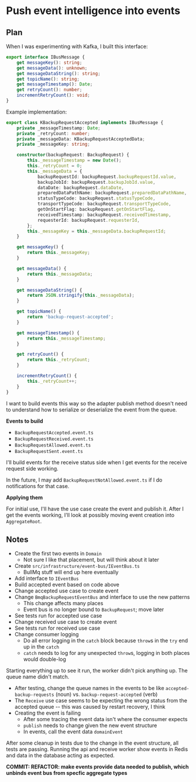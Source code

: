 # Push event intelligence into events

## Plan

When I was experimenting with Kafka, I built this interface:

```typescript
export interface IBusMessage {
	get messageKey(): string;
	get messageData(): unknown;
	get messageDataString(): string;
	get topicName(): string;
	get messageTimestamp(): Date;
	get retryCount(): number;
	incrementRetryCount(): void;
}
```

Example implementation:

```typescript
export class KBackupRequestAccepted implements IBusMessage {
	private _messageTimestamp: Date;
	private _retryCount: number;
	private _messageData: KBackupRequestAcceptedData;
	private _messageKey: string;

	constructor(backupRequest: BackupRequest) {
		this._messageTimestamp = new Date();
		this._retryCount = 0;
		this._messageData = {
			backupRequestId: backupRequest.backupRequestId.value,
			backupJobId: backupRequest.backupJobId.value,
			dataDate: backupRequest.dataDate,
			preparedDataPathName: backupRequest.preparedDataPathName,
			statusTypeCode: backupRequest.statusTypeCode,
			transportTypeCode: backupRequest.transportTypeCode,
			getOnStartFlag: backupRequest.getOnStartFlag,
			receivedTimestamp: backupRequest.receivedTimestamp,
			requesterId: backupRequest.requesterId,
		};
		this._messageKey = this._messageData.backupRequestId;
	}

	get messageKey() {
		return this._messageKey;
	}

	get messageData() {
		return this._messageData;
	}

	get messageDataString() {
		return JSON.stringify(this._messageData);
	}

	get topicName() {
		return 'backup-request-accepted';
	}

	get messageTimestamp() {
		return this._messageTimestamp;
	}

	get retryCount() {
		return this._retryCount;
	}

	incrementRetryCount() {
		this._retryCount++;
	}
}
```

I want to build events this way so the adapter publish method doesn't need to understand how to serialize or deserialize the event from the queue.

**Events to build**

-  `BackupRequestAccepted.event.ts`
-  `BackupRequestReceived.event.ts`
-  `BackupRequestAllowed.event.ts`
-  `BackupRequestSent.event.ts`

I'll build events for the receive status side when I get events for the receive request side working.

In the future, I may add `BackupRequestNotAllowed.event.ts` if I do notifications for that case.

**Applying them**

For initial use, I'll have the use case create the event and publish it. After I get the events working, I'll look at possibly moving event creation into `AggregateRoot`.

## Notes

-  Create the first two events in `Domain`
   -  Not sure I like that placement, but will think about it later
-  Create `src/infrastructure/event-bus/IEventBus.ts`
   -  BullMq stuff will end up here eventually
-  Add interface to `IEventBus`
-  Build accepted event based on code above
-  Change accepted use case to create event
-  Change `BmqBackupRequestEventBus` and interface to use the new patterns
   -  This change affects many places
   -  Event bus is no longer bound to `BackupRequest`; move later
-  See tests run for accepted use case
-  Change received use case to create event
-  See tests run for received use case
-  Change consumer logging
   -  Do all error logging in the `catch` block because `throw`s in the `try` end up in the `catch`
   -  `catch` needs to log for any unexpected `throw`s, logging in both places would double-log

Starting everything up to see it run, the worker didn't pick anything up. The queue name didn't match.

-  After testing, change the queue names in the events to be like `accepted-backup-requests` (noun) vs. `backup-request-accepted` (verb)
-  The `Receive` use case seems to be expecting the wrong status from the accepted queue -- this was caused by restart recovery, I think
-  Creating the event is failing
   -  After some tracing the event data isn't where the consumer expects
   -  `publish` needs to change given the new event structure
   -  In events, call the event data `domainEvent`

After some cleanup in tests due to the change in the event structure, all tests are passing. Running the api and receive worker show events in Redis and data in the database acting as expected.

**COMMIT: REFACTOR: make events provide data needed to publish, which unbinds event bus from specfic aggregate types**
